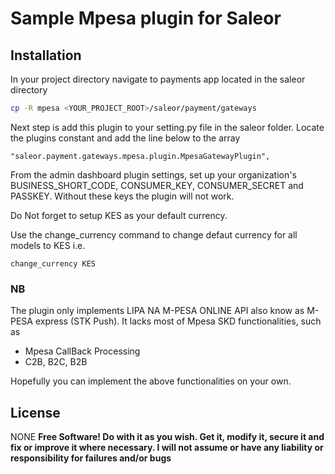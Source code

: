 # Sample Mpesa plugin for Saleor

## Installation

In your project directory navigate to payments app located in the saleor directory

```sh
cp -R mpesa <YOUR_PROJECT_ROOT>/saleor/payment/gateways
```

Next step is add this plugin to your setting.py file in the saleor folder.
Locate the plugins constant and add the line below to the array

```
"saleor.payment.gateways.mpesa.plugin.MpesaGatewayPlugin",
```

From the admin dashboard plugin settings, set up your organization's BUSINESS_SHORT_CODE, CONSUMER_KEY, CONSUMER_SECRET and PASSKEY. Without these keys the plugin will not work.

Do Not forget to setup KES as your default currency.

Use the change_currency command to change defaut currency for all models to KES i.e.

```
change_currency KES
```

### NB

The plugin only implements LIPA NA M-PESA ONLINE API also know as M-PESA express (STK Push). It lacks most of Mpesa SKD functionalities, such as

- Mpesa CallBack Processing
- C2B, B2C, B2B

Hopefully you can implement the above functionalities on your own.

## License

NONE
**Free Software! Do with it as you wish. Get it, modify it, secure it and fix or improve it where necessary. I will not assume or have any liability or responsibility for failures and/or bugs**
